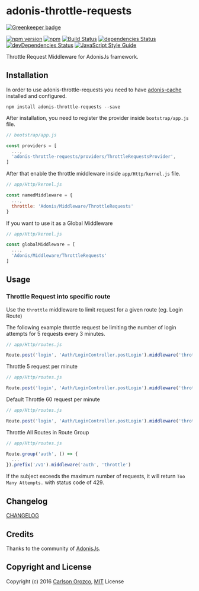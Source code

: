 # adonis-throttle-requests

[![Greenkeeper badge](https://badges.greenkeeper.io/carlsonorozco/adonis-throttle-requests.svg)](https://greenkeeper.io/)

[![npm version](https://badge.fury.io/js/adonis-throttle-requests.svg)](https://badge.fury.io/js/adonis-throttle-requests)
[![npm](https://img.shields.io/npm/dt/adonis-throttle-requests.svg)](https://www.npmjs.com/package/adonis-throttle-requests)
[![Build Status](https://travis-ci.org/carlsonorozco/adonis-throttle-requests.svg?branch=master)](https://travis-ci.org/carlsonorozco/adonis-throttle-requests)
[![dependencies Status](https://david-dm.org/carlsonorozco/adonis-throttle-requests/status.svg)](https://david-dm.org/carlsonorozco/adonis-throttle-requests)
[![devDependencies Status](https://david-dm.org/carlsonorozco/adonis-throttle-requests/dev-status.svg)](https://david-dm.org/carlsonorozco/adonis-throttle-requests?type=dev)
[![JavaScript Style Guide](https://img.shields.io/badge/code%20style-standard-brightgreen.svg)](http://standardjs.com/)

Throttle Request Middleware for AdonisJs framework.

## Installation

In order to use adonis-throttle-requests you need to have [adonis-cache](https://github.com/helnokaly/adonis-cache) installed and configured.

```
npm install adonis-throttle-requests --save
```

After installation, you need to register the provider inside `bootstrap/app.js` file.

```javascript
// bootstrap/app.js

const providers = [
  ...,
  'adonis-throttle-requests/providers/ThrottleRequestsProvider',
]
```

After that enable the throttle middleware inside `app/Http/kernel.js` file.

```javascript
// app/Http/kernel.js

const namedMiddleware = {
  ...,
  throttle: 'Adonis/Middleware/ThrottleRequests'
}
```

If you want to use it as a Global Middleware

```javascript
// app/Http/kernel.js

const globalMiddleware = [
  ...,
  'Adonis/Middleware/ThrottleRequests'
]
```

## Usage

### Throttle Request into specific route

Use the `throttle` middleware to limit request for a given route (eg. Login Route)

The following example throttle request be limiting the number of login attempts for 5 requests every 3 minutes.

```javascript
// app/Http/routes.js

Route.post('login', 'Auth/LoginController.postLogin').middleware('throttle:5,3')
```

Throttle 5 request per minute

```javascript
// app/Http/routes.js

Route.post('login', 'Auth/LoginController.postLogin').middleware('throttle:5')
```

Default Throttle 60 request per minute

```javascript
// app/Http/routes.js

Route.post('login', 'Auth/LoginController.postLogin').middleware('throttle')
```

Throttle All Routes in Route Group

```javascript
// app/Http/routes.js

Route.group('auth', () => {
  ...
}).prefix('/v1').middleware('auth', 'throttle')
```

If the subject exceeds the maximum number of requests, it will return `Too Many Attempts.` with status code of 429.

## Changelog

[CHANGELOG](CHANGELOG.md)

## Credits

Thanks to the community of [AdonisJs](http://www.adonisjs.com/).

## Copyright and License

Copyright (c) 2016 [Carlson Orozco](http://carlsonorozco.com/), [MIT](LICENSE.md) License